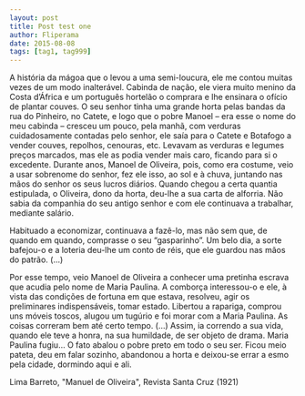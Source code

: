```yaml
---
layout: post
title: Post test one
author: Fliperama
date: 2015-08-08
tags: [tag1, tag999]
---
```


<p>A história da mágoa que o levou a uma semi-loucura, ele me contou muitas vezes de um modo inalterável. Cabinda de nação, ele viera muito menino da Costa d’África e um português hortelão o comprara e lhe ensinara o ofício de plantar couves. O seu senhor tinha uma grande horta pelas bandas da rua do Pinheiro, no Catete, e logo que o pobre Manoel – era esse o nome do meu cabinda – cresceu um pouco, pela manhã, com verduras cuidadosamente contadas pelo senhor, ele saía para o Catete e Botafogo a vender couves, repolhos, cenouras, etc. Levavam as verduras e legumes preços marcados, mas ele as podia vender mais caro, ficando para si o excedente. Durante anos, Manoel de Oliveira, pois, como era costume, veio a usar sobrenome do senhor, fez ele isso, ao sol e à chuva, juntando nas mãos do senhor os seus lucros diários. Quando chegou a certa quantia estipulada, o Oliveira, dono da horta, deu-lhe a sua carta de alforria.  Não sabia da companhia do seu antigo senhor e com ele continuava a trabalhar, mediante salário.</p>

<p>Habituado a economizar, continuava a fazê-lo, mas não sem que, de quando em quando, comprasse o seu “gasparinho”. Um belo dia, a sorte bafejou-o e a loteria deu-lhe um conto de réis, que ele guardou nas mãos do patrão. (…)</p>

<p>Por esse tempo, veio Manoel de Oliveira a conhecer uma pretinha escrava que acudia pelo nome de Maria Paulina. A comborça interessou-o e ele, à vista das condições de fortuna em que estava, resolveu, agir os preliminares indispensáveis, tomar estado. Libertou a rapariga, comprou uns móveis toscos, alugou um tugúrio e foi morar com a Maria Paulina. As coisas correram bem até certo tempo. (…) Assim, ia correndo a sua vida, quando ele teve a honra, na sua humildade, de ser objeto de drama. Maria Paulina fugiu... O fato abalou o pobre preto em todo o seu ser. Ficou meio pateta, deu em falar sozinho, abandonou a horta e deixou-se errar a esmo pela cidade, dormindo aqui e ali.</p>

<p>Lima Barreto, "Manuel de Oliveira", Revista Santa Cruz (1921)</p>
